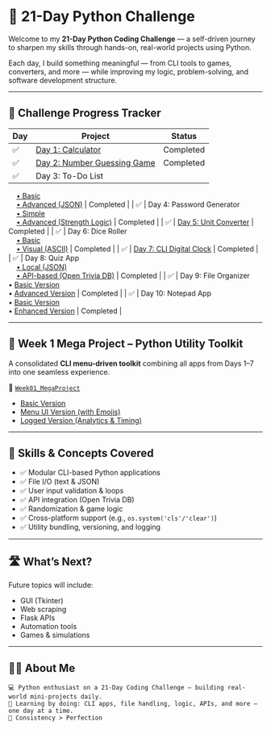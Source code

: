 # 🚀 21-Day Python Challenge

Welcome to my **21-Day Python Coding Challenge** — a self-driven journey to sharpen my skills through hands-on, real-world projects using Python.

Each day, I build something meaningful — from CLI tools to games, converters, and more — while improving my logic, problem-solving, and software development structure.

---

## 📅 Challenge Progress Tracker

| Day | Project | Status |
|-----|---------|--------|
| ✅ | [Day 1: Calculator](Day01_Calculator/01_1_calculator.py) | Completed |
| ✅ | [Day 2: Number Guessing Game](Day02_NumberGuessing/02_Number%20Guessing%20Game.py) | Completed |
| ✅ | Day 3: To-Do List  
&nbsp;&nbsp;&nbsp;&nbsp;[• Basic](Day03_ToDoList/03_1_Basic_ToDo.py)  
&nbsp;&nbsp;&nbsp;&nbsp;[• Advanced (JSON)](Day03_ToDoList/03_2_Advanced_ToDo.py) | Completed |
| ✅ | Day 4: Password Generator  
&nbsp;&nbsp;&nbsp;&nbsp;[• Simple](Day04_PasswordGenerator/04_1_Simple_Password.py)  
&nbsp;&nbsp;&nbsp;&nbsp;[• Advanced (Strength Logic)](Day04_PasswordGenerator/04_2_Advanced_Password.py) | Completed |
| ✅ | [Day 5: Unit Converter](Day05_UnitConverter/05_1_Unit_Converter.py) | Completed |
| ✅ | Day 6: Dice Roller  
&nbsp;&nbsp;&nbsp;&nbsp;[• Basic](Day06_DiceRoller/06_1_Basic_Dice.py)  
&nbsp;&nbsp;&nbsp;&nbsp;[• Visual (ASCII)](Day06_DiceRoller/06_2_Visual_Dice.py) | Completed |
| ✅ | [Day 7: CLI Digital Clock](Day07_DigitalClock/07_1_show_current_time.py) | Completed |
| ✅ | Day 8: Quiz App  
&nbsp;&nbsp;&nbsp;&nbsp;[• Local (JSON)](Day08_QuizApp/08_1_Local_Quiz.py)  
&nbsp;&nbsp;&nbsp;&nbsp;[• API-based (Open Trivia DB)](Day08_QuizApp/08_2_Trivia_Quiz_API.py) | Completed |
| ✅ | Day 9: File Organizer  
• [Basic Version](Day09_FileOrganizer/09_1_Basic_Organizer.py)  
• [Advanced Version](Day09_FileOrganizer/09_2_Advanced_Organizer.py) | Completed |
| ✅ | Day 10: Notepad App  
• [Basic Version](Day10_Notepad/10_1_Basic_Notepad.py)  
• [Enhanced Version](Day10_Notepad/10_2_Enhanced_Notepad.py) | Completed |


---

## 🧰 Week 1 Mega Project – Python Utility Toolkit

A consolidated **CLI menu-driven toolkit** combining all apps from Days 1–7 into one seamless experience.

📂 [`Week01_MegaProject`](Week01_MegaProject)

- [Basic Version](Week01_MegaProject/1_MegaProjectWeek1.py)
- [Menu UI Version (with Emojis)](Week01_MegaProject/1_2_MegaProjectWeek1.py)
- [Logged Version (Analytics & Timing)](Week01_MegaProject/1_3_MegaProjectWeek1.py)

---

## 🧠 Skills & Concepts Covered

- ✅ Modular CLI-based Python applications
- ✅ File I/O (text & JSON)
- ✅ User input validation & loops
- ✅ API integration (Open Trivia DB)
- ✅ Randomization & game logic
- ✅ Cross-platform support (e.g., `os.system('cls'/'clear')`)
- ✅ Utility bundling, versioning, and logging

---

## 🛣️ What’s Next?


Future topics will include:
- GUI (Tkinter)
- Web scraping
- Flask APIs
- Automation tools
- Games & simulations

---

## 👨‍💻 About Me

```text
💻 Python enthusiast on a 21-Day Coding Challenge — building real-world mini-projects daily.
🚀 Learning by doing: CLI apps, file handling, logic, APIs, and more — one day at a time.
🎯 Consistency > Perfection
